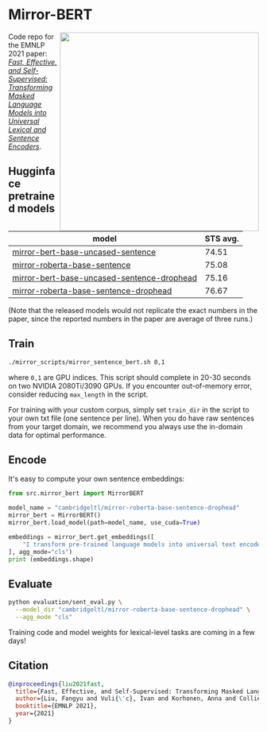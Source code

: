 # Mirror-BERT

<img align="right" width="400"  src="https://production-media.paperswithcode.com/methods/cd18d6ac-ca08-4fdb-bc69-69e4551372d1.png">

Code repo for the EMNLP 2021 paper: [*Fast, Effective, and Self-Supervised: Transforming Masked Language Models into Universal Lexical and Sentence Encoders*](https://arxiv.org/pdf/2104.08027.pdf).


## Hugginface pretrained models

|model | STS avg. |
|------|------|
|[mirror-bert-base-uncased-sentence](https://huggingface.co/cambridgeltl/mirror-bert-base-uncased-sentence)|74.51|
|[mirror-roberta-base-sentence](https://huggingface.co/cambridgeltl/mirror-roberta-base-sentence)|75.08|
|[mirror-bert-base-uncased-sentence-drophead](https://huggingface.co/cambridgeltl/mirror-bert-base-uncased-sentence-drophead)|75.16|
|[mirror-roberta-base-sentence-drophead](https://huggingface.co/cambridgeltl/mirror-roberta-base-sentence-drophead)| 76.67|

(Note that the released models would not replicate the exact numbers in the paper, since the reported numbers in the paper are average of three runs.)

## Train
```bash
./mirror_scripts/mirror_sentence_bert.sh 0,1
```
where `0,1` are GPU indices. This script should complete in 20-30 seconds on two NVIDIA 2080Ti/3090 GPUs. If you encounter out-of-memory error, consider reducing `max_length` in the script.

For training with your custom corpus, simply set `train_dir` in the script to your own txt file (one sentence per line). When you do have raw sentences from your target domain, we recommend you always use the in-domain data for optimal performance.

## Encode 
It's easy to compute your own sentence embeddings:
```python
from src.mirror_bert import MirrorBERT

model_name = "cambridgeltl/mirror-roberta-base-sentence-drophead"
mirror_bert = MirrorBERT()
mirror_bert.load_model(path=model_name, use_cuda=True)

embeddings = mirror_bert.get_embeddings([
    "I transform pre-trained language models into universal text encoders.",
], agg_mode="cls")
print (embeddings.shape)
```

## Evaluate
```bash
python evaluation/sent_eval.py \
  --model_dir "cambridgeltl/mirror-roberta-base-sentence-drophead" \
  --agg_mode "cls"
```

Training code and model weights for lexical-level tasks are coming in a few days!

## Citation
```bibtex
@inproceedings{liu2021fast,
  title={Fast, Effective, and Self-Supervised: Transforming Masked Language Models into Universal Lexical and Sentence Encoders},
  author={Liu, Fangyu and Vuli{\'c}, Ivan and Korhonen, Anna and Collier, Nigel},
  booktitle={EMNLP 2021},
  year={2021}
}
```
